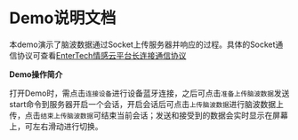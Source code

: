 # Demo说明文档

本demo演示了脑波数据通过Socket上传服务器并响应的过程。具体的Socket通信协议可查看[EnterTech情感云平台长连接通信协议](https://github.com/EnterTech/Enter-Biomodule-Demo-Android/blob/master/EnterTech%E6%83%85%E6%84%9F%E4%BA%91%E5%B9%B3%E5%8F%B0%E9%95%BF%E8%BF%9E%E6%8E%A5%E9%80%9A%E4%BF%A1%E5%8D%8F%E8%AE%AE.md)

**Demo操作简介**

打开Demo时，需点击`连接设备`进行设备蓝牙连接，之后可点击`准备上传脑波数据`发送start命令到服务器开启一个会话，开启会话后可点击`上传脑波数据`进行脑波数据上传，点击`结束上传脑波数据`可结束当前会话；发送和接受到的数据会实时显示在屏幕上，可左右滑动进行切换。